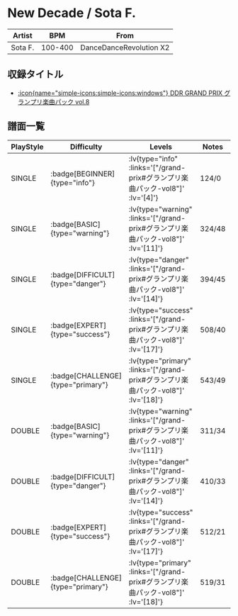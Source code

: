 # New Decade / Sota F.

|Artist|BPM|From|
|------|---|----|
|Sota F.|100-400|DanceDanceRevolution X2|

## 収録タイトル

- [ :icon{name="simple-icons:simple-icons:windows"} DDR GRAND PRIX グランプリ楽曲パック vol.8](/grand-prix#グランプリ楽曲パック-vol8)

## 譜面一覧

|PlayStyle|Difficulty|Levels|Notes|Movie|
|---------|----------|------|-----|-----|
|SINGLE| :badge[BEGINNER]{type="info"} | :lv{type="info" :links='["/grand-prix#グランプリ楽曲パック-vol8"]' :lv='[4]'} |124/0||
|SINGLE| :badge[BASIC]{type="warning"} | :lv{type="warning" :links='["/grand-prix#グランプリ楽曲パック-vol8"]' :lv='[11]'} |324/48||
|SINGLE| :badge[DIFFICULT]{type="danger"} | :lv{type="danger" :links='["/grand-prix#グランプリ楽曲パック-vol8"]' :lv='[14]'} |394/45||
|SINGLE| :badge[EXPERT]{type="success"} | :lv{type="success" :links='["/grand-prix#グランプリ楽曲パック-vol8"]' :lv='[17]'} |508/40||
|SINGLE| :badge[CHALLENGE]{type="primary"} | :lv{type="primary" :links='["/grand-prix#グランプリ楽曲パック-vol8"]' :lv='[18]'} |543/49||
|DOUBLE| :badge[BASIC]{type="warning"} | :lv{type="warning" :links='["/grand-prix#グランプリ楽曲パック-vol8"]' :lv='[11]'} |311/34||
|DOUBLE| :badge[DIFFICULT]{type="danger"} | :lv{type="danger" :links='["/grand-prix#グランプリ楽曲パック-vol8"]' :lv='[14]'} |410/33||
|DOUBLE| :badge[EXPERT]{type="success"} | :lv{type="success" :links='["/grand-prix#グランプリ楽曲パック-vol8"]' :lv='[17]'} |512/21||
|DOUBLE| :badge[CHALLENGE]{type="primary"} | :lv{type="primary" :links='["/grand-prix#グランプリ楽曲パック-vol8"]' :lv='[18]'} |519/31||
